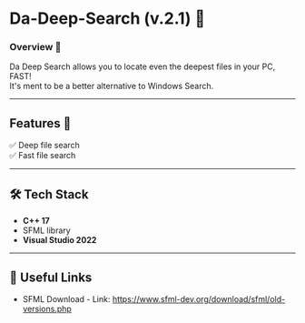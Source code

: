 # Da-Deep-Search (v.2.1) 🔎

### **Overview 🎯**
Da Deep Search allows you to locate even the deepest files in your PC, FAST!  
It's ment to be a better alternative to Windows Search.

---

## Features 📑

✅ Deep file search  
✅ Fast file search

---

## 🛠️ Tech Stack  
- **C++ 17**
- SFML library
- **Visual Studio 2022**

---

## 🔗 Useful Links  
- SFML Download - Link: https://www.sfml-dev.org/download/sfml/old-versions.php
